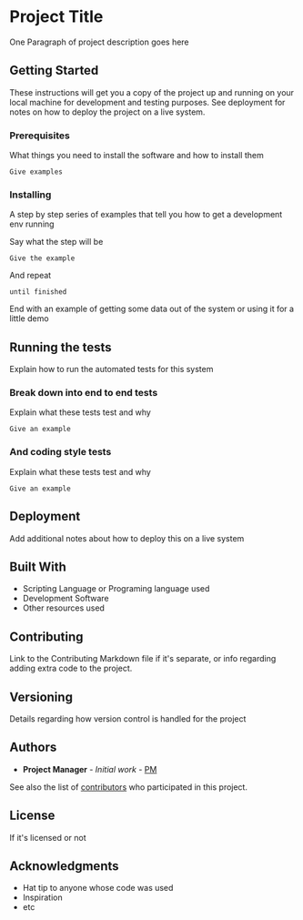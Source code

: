 # Project Title

One Paragraph of project description goes here

## Getting Started

These instructions will get you a copy of the project up and running on your local machine for development and testing purposes. See deployment for notes on how to deploy the project on a live system.

### Prerequisites

What things you need to install the software and how to install them

```
Give examples
```

### Installing

A step by step series of examples that tell you how to get a development env running

Say what the step will be

```
Give the example
```

And repeat

```
until finished
```

End with an example of getting some data out of the system or using it for a little demo

## Running the tests

Explain how to run the automated tests for this system

### Break down into end to end tests

Explain what these tests test and why

```
Give an example
```

### And coding style tests

Explain what these tests test and why

```
Give an example
```

## Deployment

Add additional notes about how to deploy this on a live system

## Built With

* Scripting Language or Programing language used
* Development Software
* Other resources used

## Contributing

Link to the Contributing Markdown file if it's separate, or info regarding adding extra code to the project. 

## Versioning

Details regarding how version control is handled for the project

## Authors

* **Project Manager** - *Initial work* - [PM]()

See also the list of [contributors]() who participated in this project.

## License

If it's licensed or not

## Acknowledgments

* Hat tip to anyone whose code was used
* Inspiration
* etc